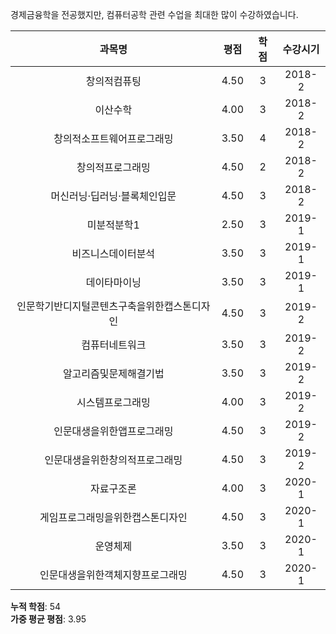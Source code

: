 경제금융학을 전공했지만, 컴퓨터공학 관련 수업을 최대한 많이 수강하였습니다.

|             과목명                            | 평점  | 학점  | 수강시기 |
| :-------------------------------------------: | :---: | :---: | :------: |
|               창의적컴퓨팅                    | 4.50  |  3    |  2018-2  |
|               이산수학                        | 4.00  |  3    |  2018-2  |
|    창의적소프트웨어프로그래밍                 | 3.50  |  4    |  2018-2  |
|             창의적프로그래밍                  | 4.50  |  2    |  2018-2  |
| 머신러닝·딥러닝·블록체인입문                 | 4.50  |  3    |  2018-2  |
|               미분적분학1                     | 2.50  |  3    |  2019-1  |
|          비즈니스데이터분석                   | 3.50  |  3    |  2019-1  |
|               데이타마이닝                    | 3.50  |  3    |  2019-1  |
| 인문학기반디지털콘텐츠구축을위한캡스톤디자인 | 4.50  |  3    |  2019-2  |
|             컴퓨터네트워크                    | 3.50  |  3    |  2019-2  |
|      알고리즘및문제해결기법                   | 3.50  |  3    |  2019-2  |
|            시스템프로그래밍                   | 4.00  |  3    |  2019-2  |
|       인문대생을위한앱프로그래밍              | 4.50  |  3    |  2019-2  |
|    인문대생을위한창의적프로그래밍             | 4.50  |  3    |  2019-2  |
|               자료구조론                      | 4.00  |  3    |  2020-1  |
|    게임프로그래밍을위한캡스톤디자인           | 4.50  |  3    |  2020-1  |
|               운영체제                        | 3.50  |  3    |  2020-1  |
|      인문대생을위한객체지향프로그래밍         | 4.50  |  3    |  2020-1  |

**누적 학점**: 54  
**가중 평균 평점**: 3.95
